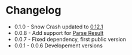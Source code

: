 # Changelog
- 0.1.0 - Snow Crash updated to [0.12.1](https://github.com/apiaryio/snowcrash/releases/tag/v0.12.1)
- 0.0.8 - Add support for [Parse Result](https://github.com/apiaryio/api-blueprint-ast/blob/master/Parse%20Result.md)
- 0.0.7 - Fixed dependency, first public version
- 0.0.1 - 0.0.6 Developement versions
